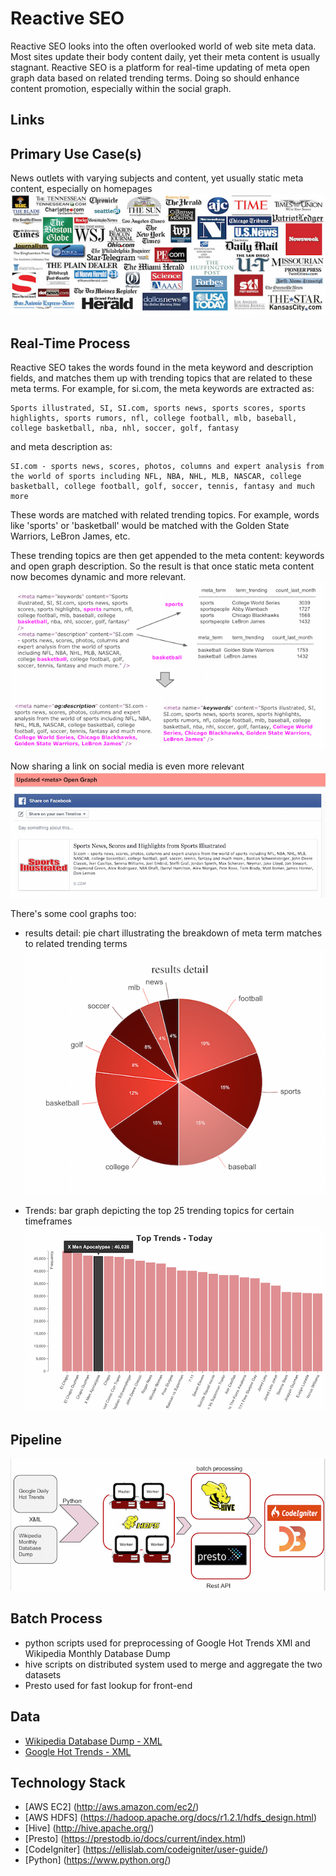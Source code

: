 Reactive SEO
==============

Reactive SEO looks into the often overlooked world of web site meta data.  Most sites update their body content daily, yet their meta content is usually stagnant. Reactive SEO is a platform for real-time updating of meta open graph data based on related trending terms. Doing so should enhance content promotion, especially within the social graph.

## Links
	
## Primary Use Case(s)
News outlets with varying subjects and content, yet usually static meta content, especially on homepages
![UI](https://github.com/mersal/reactive-seo/blob/master/images/newsoutlets.png)

## Real-Time Process
Reactive SEO takes the words found in the meta keyword and description fields, and matches them up with trending topics that are related to these meta terms. For example, for si.com, the meta keywords are extracted as:

    Sports illustrated, SI, SI.com, sports news, sports scores, sports highlights, sports rumors, nfl, college football, mlb, baseball, college basketball, nba, nhl, soccer, golf, fantasy

and meta description as:

    SI.com - sports news, scores, photos, columns and expert analysis from the world of sports including NFL, NBA, NHL, MLB, NASCAR, college basketball, college football, golf, soccer, tennis, fantasy and much more

These words are matched with related trending topics.  For example, words like 'sports' or 'basketball' would be matched with the Golden State Warriors, LeBron James, etc.

These trending topics are then get appended to the meta content: keywords and open graph description.  So the result is that once static meta content now becomes dynamic and more relevant.
![UI](https://github.com/mersal/reactive-seo/blob/master/images/transform1.png)

Now sharing a link on social media is even more relevant
![UI](https://github.com/mersal/reactive-seo/blob/master/images/updatedfb.png)


There's some cool graphs too:

- results detail: pie chart illustrating the breakdown of meta term matches to related trending terms
![UI](https://github.com/mersal/reactive-seo/blob/master/images/charts1.png)

- Trends: bar graph depicting the top 25 trending topics for certain timeframes
![UI](https://github.com/mersal/reactive-seo/blob/master/images/charts2.png)

## Pipeline
![UI](https://github.com/mersal/reactive-seo/blob/master/images/pipeline.png)

## Batch Process
- python scripts used for preprocessing of Google Hot Trends XMl and Wikipedia Monthly Database Dump
- hive scripts on distributed system used to merge and aggregate the two datasets
- Presto used for fast lookup for front-end

## Data
- [Wikipedia Database Dump - XML](https://dumps.wikimedia.org/enwiki/latest/)
- [Google Hot Trends - XML](https://www.google.com/trends/hottrends)

## Technology Stack
- [AWS EC2] (http://aws.amazon.com/ec2/)
- [AWS HDFS] (https://hadoop.apache.org/docs/r1.2.1/hdfs_design.html)
- [Hive] (http://hive.apache.org/)
- [Presto] (https://prestodb.io/docs/current/index.html)
- [CodeIgniter] (https://ellislab.com/codeigniter/user-guide/)
- [Python] (https://www.python.org/)


